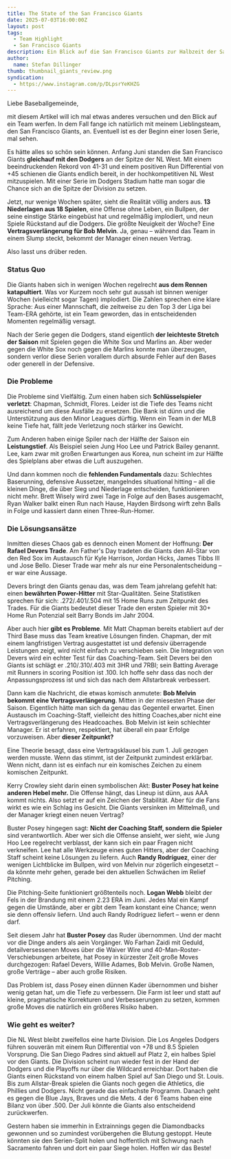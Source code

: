 ```yaml
---
title: The State of the San Francisco Giants
date: 2025-07-03T16:00:00Z
layout: post
tags:
  - Team Highlight
  - San Francisco Giants
description: Ein Blick auf die San Francisco Giants zur Halbzeit der Saison
author:
  name: Stefan Dillinger
thumb: thumbnail_giants_review.png
syndication:
  - https://www.instagram.com/p/DLpsrYeKHZG
---
```


<img src='../../img/thumbnail_giants_review.png' style='display:none'>

Liebe Baseballgemeinde,

mit diesem Artikel will ich mal etwas anderes versuchen und den Blick auf ein Team werfen. In dem Fall fange ich natürlich mit meinem Lieblingsteam, den San Francisco Giants, an. Eventuell ist es der Beginn einer losen Serie, mal sehen.

Es hätte alles so schön sein können. Anfang Juni standen die San Francisco Giants **gleichauf mit den Dodgers** an der Spitze der NL West. Mit einem beeindruckenden Rekord von 41-31 und einem positiven Run Differential von +45 schienen die Giants endlich bereit, in der hochkompetitiven NL West mitzuspielen. Mit einer Serie im Dodgers Stadium hatte man sogar die Chance sich an die Spitze der Division zu setzen.

Jetzt, nur wenige Wochen später, sieht die Realität völlig anders aus. **13 Niederlagen aus 18 Spielen**, eine Offense ohne Leben, ein Bullpen, der seine einstige Stärke eingebüst hat und regelmäßig implodiert, und neun Spiele Rückstand auf die Dodgers. Die größte Neuigkeit der Woche? Eine **Vertragsverlängerung für Bob Melvin**. Ja, genau – während das Team in einem Slump steckt, bekommt der Manager einen neuen Vertrag.

Also lasst uns drüber reden.

### Status Quo

Die Giants haben sich in wenigen Wochen regelrecht **aus dem Rennen katapultiert**. Was vor Kurzem noch sehr gut aussah ist binnen weniger Wochen (vielleicht sogar Tagen) implodiert. Die Zahlen sprechen eine klare Sprache: Aus einer Mannschaft, die zeitweise zu den Top 3 der Liga bei Team-ERA gehörte, ist ein Team geworden, das in entscheidenden Momenten regelmäßig versagt.

Nach der Serie gegen die Dodgers, stand eigentlich **der leichteste Stretch der Saison** mit Spielen gegen die White Sox und Marlins an. Aber weder gegen die White Sox noch gegen die Marlins konnte man überzeugen, sondern verlor diese Serien vorallem durch absurde Fehler auf den Bases oder generell in der Defensive.

### Die Probleme

Die Probleme sind Vielfältig. Zum einen haben sich **Schlüsselspieler verletzt**: Chapman, Schmidt, Flores. Leider ist die Tiefe des Teams nicht ausreichend um diese Ausfälle zu ersetzen. Die Bank ist dünn und die Unterstützung aus den Minor Leagues dürftig. Wenn ein Team in der MLB keine Tiefe hat, fällt jede Verletzung noch stärker ins Gewicht.

Zum Anderen haben einige Spiler nach der Hälfte der Saison ein **Leistungstief**. Als Beispiel seien Jung Hoo Lee und Patrick Bailey genannt. Lee, kam zwar mit großen Erwartungen aus Korea, nun scheint im zur Hälfte des Spielplans aber etwas die Luft auszugehen.

Und dann kommen noch die **fehlenden Fundamentals** dazu: Schlechtes Baserunning, defensive Aussetzer, mangelndes situational hitting – all die kleinen Dinge, die über Sieg und Niederlage entscheiden, funktionieren nicht mehr. Brett Wisely wird zwei Tage in Folge auf den Bases ausgemacht, Ryan Walker balkt einen Run nach Hause, Hayden Birdsong wirft zehn Balls in Folge und kassiert dann einen Three-Run-Homer.

### Die Lösungsansätze

Inmitten dieses Chaos gab es dennoch einen Moment der Hoffnung: **Der Rafael Devers Trade**. Am Father's Day tradeten die Giants den All-Star von den Red Sox im Austausch für Kyle Harrison, Jordan Hicks, James Tibbs III und Jose Bello. Dieser Trade war mehr als nur eine Personalentscheidung – er war eine Aussage.

Devers bringt den Giants genau das, was dem Team jahrelang gefehlt hat: einen **bewährten Power-Hitter** mit Star-Qualitäten. Seine Statistiken sprechen für sich: .272/.401/.504 mit 15 Home Runs zum Zeitpunkt des Trades. Für die Giants bedeutet dieser Trade den ersten Spieler mit 30+ Home Run Potenzial seit Barry Bonds im Jahr 2004.

Aber auch hier **gibt es Probleme**. Mit Matt Chapman bereits etabliert auf der Third Base muss das Team kreative Lösungen finden. Chapman, der mit einem langfristigen Vertrag ausgestattet ist und defensiv überragende Leistungen zeigt, wird nicht einfach zu verschieben sein. Die Integration von Devers wird ein echter Test für das Coaching-Team. Seit Devers bei den Giants ist schlägt er .210/.310/.403 mit 3HR und 7RBI; sein Batting Average mit Runners in scoring Position ist .100. Ich hoffe sehr dass das noch der Anpassungsprozess ist und sich das nach dem Allstarbreak verbessert.

Dann kam die Nachricht, die etwas komisch anmutete: **Bob Melvin bekommt eine Vertragsverlängerung**. Mitten in der miesesten Phase der Saison. Eigentlich hätte man sich da genau das Gegenteil erwartet. Einen Austausch im Coaching-Staff, vielleicht des hitting Coaches,aber nicht eine Vertragsverlängerung des Headcoaches. Bob Melvin ist kein schlechter Manager. Er ist erfahren, respektiert, hat überall ein paar Erfolge vorzuweisen. Aber **dieser Zeitpunkt?**

Eine Theorie besagt, dass eine Vertragsklausel bis zum 1. Juli gezogen werden musste. Wenn das stimmt, ist der Zeitpunkt zumindest erklärbar. Wenn nicht, dann ist es einfach nur ein komisches Zeichen zu einem komischen Zeitpunkt.

Kerry Crowley sieht darin einen symbolischen Akt: **Buster Posey hat keine anderen Hebel mehr.** Die Offense hängt, das Lineup ist dünn, aus AAA kommt nichts. Also setzt er auf ein Zeichen der Stabilität. Aber für die Fans wirkt es wie ein Schlag ins Gesicht. Die Giants versinken im Mittelmaß, und der Manager kriegt einen neuen Vertrag?

Buster Posey hingegen sagt: **Nicht der Coaching Staff, sondern die Spieler** sind verantwortlich. Aber wer sich die Offense ansieht, wer sieht, wie Jung Hoo Lee regelrecht verblasst, der kann sich ein paar Fragen nicht verkneifen. Lee hat alle Werkzeuge eines guten Hitters, aber der Coaching Staff scheint keine Lösungen zu liefern. Auch **Randy Rodríguez**, einer der wenigen Lichtblicke im Bullpen, wird von Melvin nur zögerlich eingesetzt – da könnte mehr gehen, gerade bei den aktuellen Schwächen im Relief Pitching.

Die Pitching-Seite funktioniert größtenteils noch. **Logan Webb** bleibt der Fels in der Brandung mit einem 2.23 ERA im Juni. Jedes Mal ein Kampf gegen die Umstände, aber er gibt dem Team konstant eine Chance; wenn sie denn offensiv liefern. Und auch Randy Rodríguez liefert – wenn er denn darf.

Seit diesem Jahr hat **Buster Posey** das Ruder übernommen. Und der macht vor die Dinge anders als aein Vorgänger. Wo Farhan Zaidi mit Geduld, detailversessenen Moves über die Waiver Wire und 40-Man-Roster-Verschiebungen arbeitete, hat Posey in kürzester Zeit große Moves durchgezogen: Rafael Devers, Willie Adames, Bob Melvin. Große Namen, große Verträge – aber auch große Risiken.

Das Problem ist, dass Posey einen dünnen Kader übernommen und bisher wenig getan hat, um die Tiefe zu verbessern. Die Farm ist leer und statt auf kleine, pragmatische Korrekturen und Verbesserungen zu setzen, kommen große Moves die natürlich ein größeres Risiko haben.

### Wie geht es weiter?

Die NL West bleibt zweifellos eine harte Division. Die Los Angeles Dodgers führen souverän mit einem Run Differential von +78 und 8.5 Spielen Vorsprung. Die San Diego Padres sind aktuell auf Platz 2, ein halbes Spiel vor den Giants. Die Division scheint nun wieder fest in der Hand der Dodgers und die Playoffs nur über die Wildcard erreichbar. Dort haben die Giants einen Rückstand von einem halben Spiel auf San Diego und St. Louis. Bis zum Allstar-Break spielen die Giants noch gegen die Athletics, die Phillies und Dodgers. Nicht gerade das einfachste Programm. Danach geht es gegen die Blue Jays, Braves und die Mets. 4 der 6 Teams haben eine Bilanz von über .500. Der Juli könnte die Giants also entscheidend zurückwerfen.

Gestern haben sie immerhin in Extrainnings gegen die Diamondbacks gewonnen und so zumindest vorübergehen die Blutung gestoppt. Heute könnten sie den Serien-Split holen und hoffentlich mit Schwung nach Sacramento fahren und dort ein paar Siege holen. Hoffen wir das Beste!
